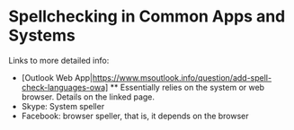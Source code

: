 Spellchecking in Common Apps and Systems
=============

Links to more detailed info:


* [Outlook Web
   App|https://www.msoutlook.info/question/add-spell-check-languages-owa]
** Essentially relies on the system or web browser. Details on the linked page.
* Skype: System speller
* Facebook: browser speller, that is, it depends on the browser
